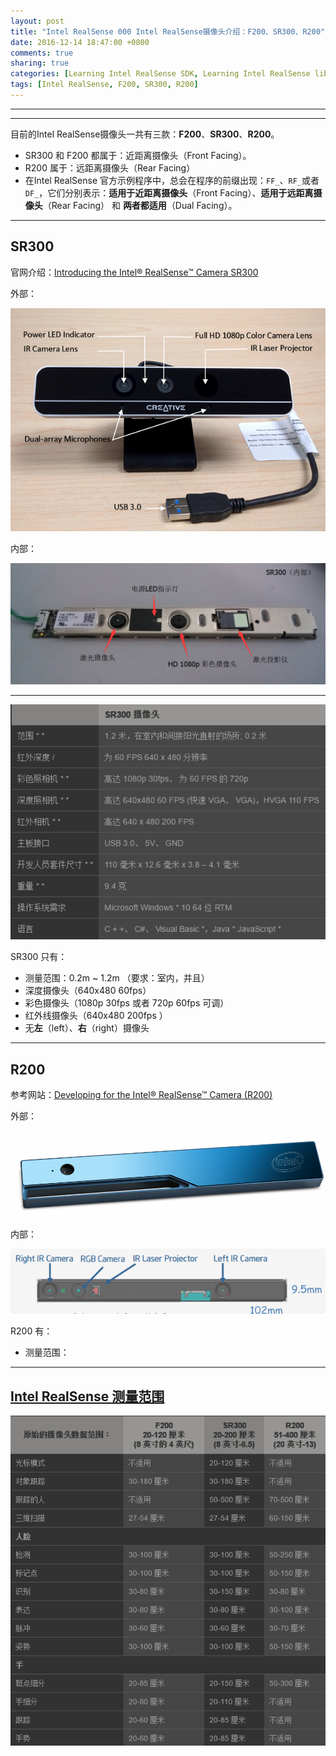 ```yaml
---
layout: post
title: "Intel RealSense 000 Intel RealSense摄像头介绍：F200、SR300、R200"
date: 2016-12-14 18:47:00 +0800
comments: true
sharing: true
categories: [Learning Intel RealSense SDK, Learning Intel RealSense librealsense]
tags: [Intel RealSense, F200, SR300, R200]
---
```


---


----------

目前的Intel RealSense摄像头一共有三款：**F200**、**SR300**、**R200**。

* SR300 和 F200 都属于：近距离摄像头（Front Facing）。
* R200 属于：远距离摄像头（Rear Facing）
* 在Intel RealSense 官方示例程序中，总会在程序的前缀出现：`FF_`、`RF_`或者`DF_`，它们分别表示：**适用于近距离摄像头**（Front Facing）、**适用于远距离摄像头**（Rear Facing） 和 **两者都适用**（Dual Facing）。


----------


## SR300

官网介绍：[Introducing the Intel® RealSense™ Camera SR300](https://software.intel.com/en-us/articles/introducing-the-intel-realsense-camera-sr300)

外部：

![Alt text](/images/2016-12-14-Intel-RealSense-Camera-Introduction-F200-SR300-R200/1481614405367.png)


内部：

![Alt text](/images/2016-12-14-Intel-RealSense-Camera-Introduction-F200-SR300-R200/1481614321225.png)

----------

![Alt text](/images/2016-12-14-Intel-RealSense-Camera-Introduction-F200-SR300-R200/1481614483853.png)

SR300 只有：

* 测量范围：0.2m ~ 1.2m （要求：室内，并且）
* 深度摄像头（640x480 60fps）
* 彩色摄像头（1080p 30fps 或者 720p 60fps 可调）
* 红外线摄像头（640x480 200fps ）
* 无**左**（left）、**右**（right）摄像头


----------

## R200


参考网站：[Developing for the Intel® RealSense™ Camera (R200)](https://software.intel.com/en-us/articles/realsense-r200-camera)

外部：

![Alt text](/images/2016-12-14-Intel-RealSense-Camera-Introduction-F200-SR300-R200/1481707509944.png)


内部：

![Alt text](/images/2016-12-14-Intel-RealSense-Camera-Introduction-F200-SR300-R200/1481707878472.png)

R200 有：

* 测量范围：

----------

## [Intel RealSense 测量范围](https://software.intel.com/en-us/articles/intel-realsense-data-ranges)

![Alt text](/images/2016-12-14-Intel-RealSense-Camera-Introduction-F200-SR300-R200/1481708072967.png)


